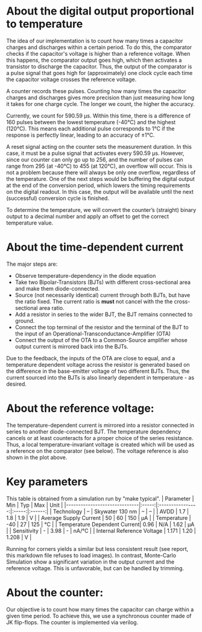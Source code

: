# About the digital output proportional to temperature
The idea of our implementation is to count how many times a capacitor charges and discharges within a certain period. To do this, the comparator checks if the capacitor's voltage is higher than a reference voltage. When this happens, the comparator output goes high, which then activates a transistor to discharge the capacitor. Thus, the output of the comparator is a pulse signal that goes high for (approximately) one clock cycle each time the capacitor voltage crosses the reference voltage.

A counter records these pulses. Counting how many times the capacitor charges and discharges gives more precision than just measuring how long it takes for one charge cycle. The longer we count, the higher the accuracy.

Currently, we count for 590.59 μs. Within this time, there is a difference of 160 pulses between the lowest temperature (-40°C) and the highest (120°C). This means each additional pulse corresponds to 1°C if the response is perfectly linear, leading to an accuracy of ±1°C.

A reset signal acting on the counter sets the measurement duration. In this case, it must be a pulse signal that activates every 590.59 μs. However, since our counter can only go up to 256, and the number of pulses can range from 295 (at -40°C) to 455 (at 120°C), an overflow will occur. This is not a problem because there will always be only one overflow, regardless of the temperature. One of the next steps would be buffering the digital output at the end of the conversion period, which lowers the timing requirements on the digital readout. In this case, the output will be available until the next (successful) conversion cycle is finished.

To determine the temperature, we will convert the counter’s (straight) binary output to a decimal number and apply an offset to get the correct temperature value.



# About the time-dependent current
The major steps are:
* Observe temperature-dependency in the diode equation
* Take two  Bipolar-Transistors (BJTs) with different cross-sectional area and make them diode-connected.
* Source (not necessarily identical) current through both BJTs, but have the ratio fixed. The current ratio is **must** not cancel with the the cross-sectional area ratio.
* Add a resistor in series to the wider BJT, the BJT remains connected to ground.
* Connect the top terminal of the resistor and the terminal of the BJT to the input of an Operational-Transconductance-Amplifier (OTA)
* Connect the output of the OTA to a Common-Source amplifier whose output current is mirrored back into the BJTs.

Due to the feedback, the inputs of the OTA are close to equal, and a temperature dependent voltage across the resistor is generated based on the difference in the base-emitter voltage of two different BJTs.
Thus, the current sourced into the BJTs is also linearly dependent in temperature - as desired.


# About the reference voltage:
The temperature-dependent current is mirrored into a resistor connected in series to another diode-connected BJT. The temperature dependency cancels or at least counteracts for a proper choice of the series resistance. Thus, a local temperature-invariant voltage is created which will be used as a reference on the comparator (see below). The voltage reference is also shown in the plot above.



# Key parameters
This table is obtained from a simulation run by "make typical".
| Parameter                     | Min   | Typ              | Max   | Unit   |
|------------------------------|:-----:|:----------------:|:-----:|:------:|
| Technology                   |   –   | Skywater 130 nm  |   –   |   –    |
| AVDD                         | 1.7   | 1.8              | 1.9   | V      |
| Average Supply Current       | 50    | 60               | 150   | µA     |
| Temperature                  | -40   | 27               | 125   | °C     |
| Temperature Dependent Current| 0.96  | N/A              | 1.62  | µA     |
| Sensitivity                  | -   | 3.98             | -   | nA/°C  |
| Internal Reference Voltage   | 1.171 | 1.20             | 1.208 | V      |


Running for corners yields a similar but less consistent result (see report, this markdown file refuses to load images).
In contrast, Monte-Carlo Simulation show a significant variation in the output current and the reference voltage. This is unfavorable,
but can be handled by trimming.

# About the counter:
Our objective is to count how many times the capacitor can charge within a given time period. To achieve this, we use a synchronous counter made of JK flip-flops.
The counter is implemented via verilog.
